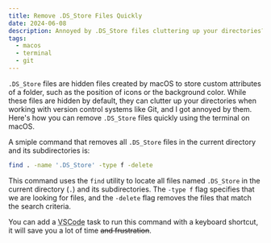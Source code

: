 ```yaml
---
title: Remove .DS_Store Files Quickly
date: 2024-06-08
description: Annoyed by .DS_Store files cluttering up your directories? Learn how to remove them quickly using the terminal on macOS.
tags:
  - macos
  - terminal
  - git
---
```


`.DS_Store` files are hidden files created by macOS to store custom attributes of a folder, such as the position of icons or the background color. While these files are hidden by default, they can clutter up your directories when working with version control systems like Git, and I got annoyed by them. Here's how you can remove `.DS_Store` files quickly using the terminal on macOS.

A smiple command that removes all `.DS_Store` files in the current directory and its subdirectories is:

```bash
find . -name '.DS_Store' -type f -delete
```

This command uses the `find` utility to locate all files named `.DS_Store` in the current directory (`.`) and its subdirectories. The `-type f` flag specifies that we are looking for files, and the `-delete` flag removes the files that match the search criteria.

You can add a <abbr title="Visual Studio Code">VSCode</abbr> task to run this command with a keyboard shortcut, it will save you a lot of time ~~and frustration~~.
